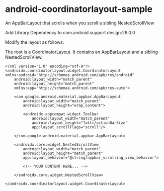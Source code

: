 # android-coordinatorlayout-sample
An AppBarLayout that scrolls when you scroll a sibling NestedScrollView

Add Library Dependency to com.android.support.design:28.0.0

Modify the layout as follows:

The root is a CoordinatorLayout.
It contains an AppBarLayout and a sibling NestedScrollView.

    <?xml version="1.0" encoding="utf-8"?>
    <androidx.coordinatorlayout.widget.CoordinatorLayout xmlns:android="http://schemas.android.com/apk/res/android"
        android:layout_width="match_parent"
        android:layout_height="match_parent"
        xmlns:app="http://schemas.android.com/apk/res-auto">

        <com.google.android.material.appbar.AppBarLayout
            android:layout_width="match_parent"
            android:layout_height="wrap_content">

            <androidx.appcompat.widget.Toolbar
                android:layout_width="match_parent"
                android:layout_height="?attr/actionBarSize"
                app:layout_scrollFlags="scroll"/>

        </com.google.android.material.appbar.AppBarLayout>

        <androidx.core.widget.NestedScrollView
            android:layout_width="match_parent"
            android:layout_height="match_parent"
            app:layout_behavior="@string/appbar_scrolling_view_behavior">

            <!-- YOUR CONTENT HERE... -->
            
        </androidx.core.widget.NestedScrollView>

    </androidx.coordinatorlayout.widget.CoordinatorLayout>
